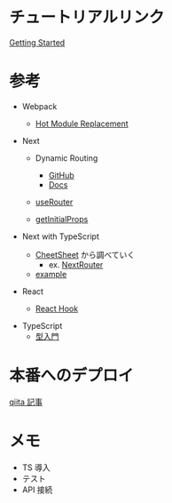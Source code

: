 # チュートリアルリンク

[Getting Started](https://nextjs.org/learn/basics/getting-started)

# 参考

- Webpack
  - [Hot Module Replacement](https://webpack.js.org/concepts/hot-module-replacement/)
- Next

  - Dynamic Routing

    - [GitHub](https://github.com/zeit/next.js/tree/canary/examples/dynamic-routing)
    - [Docs](https://nextjs.org/docs/routing/dynamic-routes)

  - [useRouter](https://nextjs.org/docs/api-reference/next/router#userouter)
  - [getInitialProps](https://nextjs.org/docs/api-reference/data-fetching/getInitialProps)

- Next with TypeScript

  - [CheetSheet](https://www.saltycrane.com/cheat-sheets/typescript/next.js/latest/) から調べていく
    - ex. [NextRouter](https://github.com/zeit/next.js/blob/v9.1.4/packages/next/next-server/lib/router/router.ts)
  - [example](https://github.com/zeit/next.js/tree/canary/examples/with-typescript)

- React

  - [React Hook](https://reactjs.org/docs/hooks-intro.html)

* TypeScript
  - [型入門](https://qiita.com/uhyo/items/e2fdef2d3236b9bfe74a#%E9%85%8D%E5%88%97%E5%9E%8B)

# 本番へのデプロイ

[qiita 記事](https://qiita.com/longtime1116/items/18553e43bfb44cbc9d81)

# メモ

- TS 導入
- テスト
- API 接続

